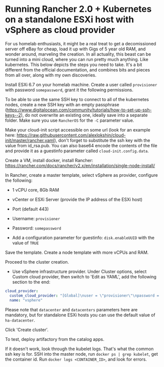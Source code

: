 # Running Rancher 2.0 + Kubernetes on a standalone ESXi host with vSphere as cloud provider

For us homelab enthusiasts, it might be a real treat to get a decomissioned server off eBay for cheap, load it up with Gigs of 5 year old RAM, and wonder around, marveling the creation. In all actuality, this beast can be turned into a mini cloud, where you can run pretty much anything. Like kubernetes. This below depicts the steps you need to take. It's a bit different from the official documentation, and combines bits and pieces from all over, along with my own discoveries.

Install ESXi 6.7 on your homelab machine. Create a user called `provisioner` with password `somepassword`, grant it the following permissions.

To be able to use the same SSH key to connect to all of the kubernetes nodes, create a new SSH key with an empty passphrase (https://www.digitalocean.com/community/tutorials/how-to-set-up-ssh-keys--2), do not overwrite an existing one, ideally save into a separate folder. Make sure you use `RancherOS` for the `-C` parameter value.

Make your cloud-init script accessible on some url (look for an example here: https://raw.githubusercontent.com/alexlokshin/cloud-init/master/rancher.yaml), don't forget to substitute the ssh key with the value from id_rsa.pub. You can also base64 encode the contents of the file  and provide it as a guestinfo parameter called `cloud-init.config.data`.

Create a VM, install docker, install Rancher: https://rancher.com/docs/rancher/v2.x/en/installation/single-node-install/

In Rancher, create a master template, select vSphere as provider, configure the following:

* 1 vCPU core, 8Gb RAM
* vCenter or ESXi Server (provide the IP address of the ESXi host)
* Port (default 443)
* Username: `provisioner`
* Password: `somepassword`

* Add a configuration parameter for guestinfo: `disk.enableUUID` with the value of `TRUE`

Save the template. Create a node template with more vCPUs and RAM.

Proceed to the cluster creation.
* Use vSphere infrastructure provider. Under Cluster options, select Custom cloud provider, then switch to 'Edit as YAML', add the following section to the end:

```yaml
cloud_provider: 
  custom_cloud_provider: "[Global]\nuser = \"provisioner\"\npassword = \"somepassword\"\nport = \"443\"\ninsecure-flag = \"1\"\ndatacenters = \"ha-datacenter\"\nworking-dir = \"kubevols\"\n\n[VirtualCenter \"192.168.88.10\"]\n\n[Workspace]\nserver = \"192.168.88.10\"\ndatacenter = \"ha-datacenter\"\nfolder = \"kubevols\"\ndefault-datastore = \"datastore1\"\n[Disk]\nscsicontrollertype = pvscsi\n[Network]\npublic-network = \"VM Network\""
  name: "vsphere"
```

Please note that `datacenter` and `datacenters` parameters here are mandatory, but for standalone ESXi hosts you can use the default value of `ha-datacenter`.

Click 'Create cluster'.

To test, deploy artifactory from the catalog apps.

If it doesn't work, look through the kubelet logs. That's what the common ssh key is for. SSH into the master node, run `docker ps | grep kubelet`, get the container id. Run `docker logs <CONTAINER_ID>`, and look for errors.
